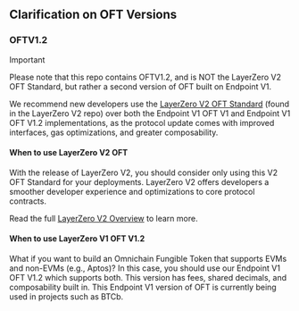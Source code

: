 ## Clarification on OFT Versions

### OFTV1.2

> [!IMPORTANT]
> Please note that this repo contains OFTV1.2, and is NOT the LayerZero V2 OFT Standard, but rather a second version of OFT built on Endpoint V1.

We recommend new developers use the [LayerZero V2 OFT Standard](https://github.com/LayerZero-Labs/LayerZero-v2/blob/main/oapp/contracts/oft/OFT.sol) (found in the LayerZero V2 repo) over both the Endpoint V1 OFT V1 and Endpoint V1 OFT V1.2 implementations, as the protocol update comes with improved interfaces, gas optimizations, and greater composability.

#### When to use LayerZero V2 OFT

With the release of LayerZero V2, you should consider only using this V2 OFT Standard for your deployments. LayerZero V2 offers developers a smoother developer experience and optimizations to core protocol contracts.

Read the full [LayerZero V2 Overview](https://docs.layerzero.network/contracts/oft) to learn more.

#### When to use LayerZero V1 OFT V1.2

What if you want to build an Omnichain Fungible Token that supports EVMs and non-EVMs (e.g., Aptos)? In this case, you should use our Endpoint V1 OFT V1.2 which supports both. This version has fees, shared decimals, and composability built in. This Endpoint V1 version of OFT is currently being used in projects such as BTCb.

